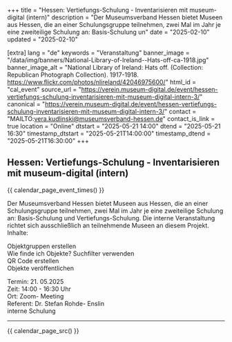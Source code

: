 +++
title = "Hessen: Vertiefungs-Schulung - Inventarisieren mit museum-digital (intern)"
description = "Der Museumsverband Hessen bietet Museen aus Hessen, die an einer Schulungsgruppe teilnehmen, zwei Mal im Jahr je eine zweiteilige Schulung an: Basis-Schulung un"
date = "2025-02-10"
updated = "2025-02-10"

[extra]
lang = "de"
keywords = "Veranstaltung"
banner_image = "/data/img/banners/National-Library-of-Ireland--Hats-off-ca-1918.jpg"
banner_image_alt = "National Library of Ireland:  Hats off. (Collection: Republican Photograph Collection). 1917-1918. https://www.flickr.com/photos/nlireland/42046975600/"
html_id = "cal_event"
source_url = "https://verein.museum-digital.de/event/hessen-vertiefungs-schulung-inventarisieren-mit-museum-digital-intern-3/"
canonical = "https://verein.museum-digital.de/event/hessen-vertiefungs-schulung-inventarisieren-mit-museum-digital-intern-3/"
contact = "MAILTO:vera.kudlinski@museumsverband-hessen.de"
contact_is_link = true
location = "Online"
dtstart = "2025-05-21 14:00"
dtend = "2025-05-21 16:30"
timestamp_dtstart = "2025-05-21T14:00:00"
timestamp_dtend = "2025-05-21T16:30:00"
+++

## Hessen: Vertiefungs-Schulung - Inventarisieren mit museum-digital (intern)

{{ calendar_page_event_times() }}

Der Museumsverband Hessen bietet Museen aus Hessen, die an einer Schulungsgruppe teilnehmen, zwei Mal im Jahr je eine zweiteilige Schulung an: Basis-Schulung und Vertiefungs-Schulung. Die interne Veranstaltung richtet sich ausschließlich an teilnehmende Museen an diesem Projekt. <br />
Inhalte:  

Objektgruppen erstellen<br />
Wie finde ich Objekte? Suchfilter verwenden<br />
QR Code erstellen<br />
Objekte veröffentlichen

Termin: 21. 05.2025<br />
Zeit: 14:00 - 16:30 Uhr<br />
Ort: Zoom- Meeting<br />
Referent: Dr. Stefan Rohde- Enslin <br />
interne Schulung

----

{{ calendar_page_src() }}